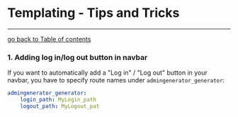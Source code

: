 # Templating - Tips and Tricks
---------------------------------------

[go back to Table of contents][back-to-index]

[back-to-index]: https://github.com/symfony2admingenerator/AdmingeneratorGeneratorBundle/blob/master/Resources/doc/documentation.md#7-cookbook

### 1. Adding log in/log out button in navbar

If you want to automatically add a "Log in" / "Log out" button in your navbar, you have to specify route names under `admingenerator_generator`:
```yaml
admingenerator_generator:
    login_path: MyLogin_path
    logout_path: MyLogout_pat
```

